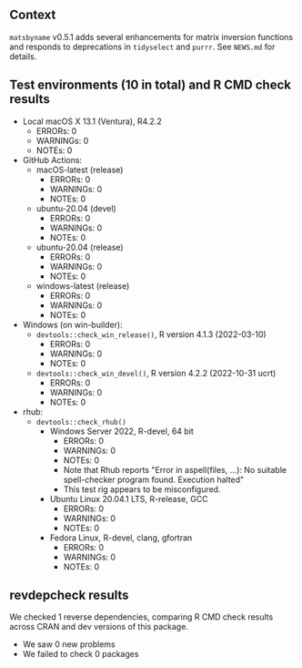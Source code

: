 ## Context

`matsbyname` v0.5.1
adds several enhancements for matrix inversion functions
and responds to deprecations in `tidyselect` and `purrr`.
See `NEWS.md` for details.


## Test environments (10 in total) and R CMD check results

* Local macOS X 13.1 (Ventura), R4.2.2
    * ERRORs: 0
    * WARNINGs: 0
    * NOTEs: 0
* GitHub Actions: 
    * macOS-latest (release)
        * ERRORs: 0
        * WARNINGs: 0
        * NOTEs: 0
    * ubuntu-20.04 (devel)
        * ERRORs: 0
        * WARNINGs: 0
        * NOTEs: 0
    * ubuntu-20.04 (release)
        * ERRORs: 0
        * WARNINGs: 0
        * NOTEs: 0
    * windows-latest (release)
        * ERRORs: 0
        * WARNINGs: 0
        * NOTEs: 0
* Windows (on win-builder):
    * `devtools::check_win_release()`, R version 4.1.3 (2022-03-10)
        * ERRORs: 0
        * WARNINGs: 0
        * NOTEs: 0
    * `devtools::check_win_devel()`, R version 4.2.2 (2022-10-31 ucrt)
        * ERRORs: 0
        * WARNINGs: 0
        * NOTEs: 0
* rhub:
    * `devtools::check_rhub()`
        * Windows Server 2022, R-devel, 64 bit
            * ERRORs: 0
            * WARNINGs: 0
            * NOTEs: 0
            * Note that Rhub reports "Error in aspell(files, ...): No suitable spell-checker program found. Execution halted"
            * This test rig appears to be misconfigured.
        * Ubuntu Linux 20.04.1 LTS, R-release, GCC
            * ERRORs: 0
            * WARNINGs: 0
            * NOTEs: 0
        * Fedora Linux, R-devel, clang, gfortran
            * ERRORs: 0
            * WARNINGs: 0
            * NOTEs: 0
            

## revdepcheck results

We checked 1 reverse dependencies, comparing R CMD check results across CRAN and dev versions of this package.

 * We saw 0 new problems
 * We failed to check 0 packages

 
